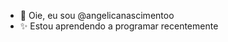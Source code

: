 - 👋 Oie, eu sou @angelicanascimentoo
- ✨ Estou aprendendo a programar recentemente
<!---
angelicanascimentoo/angelicanascimentoo is a ✨ special ✨ repository because its `README.md` (this file) appears on your GitHub profile.
You can click the Preview link to take a look at your changes.
--->
